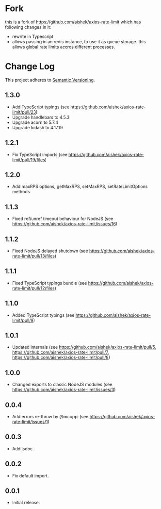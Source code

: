 # Fork
this is a fork of https://github.com/aishek/axios-rate-limit which has following changes in it:
* rewrite in Typescript
* allows passing in an redis instance, to use it as queue storage. this allows global rate limits accros
 different processes.

# Change Log
This project adheres to [Semantic Versioning](http://semver.org/).

## 1.3.0
* Add TypeScript typings (see https://github.com/aishek/axios-rate-limit/pull/23)
* Upgrade handlebars to 4.5.3
* Upgrade acorn to 5.7.4
* Upgrade lodash to 4.17.19

## 1.2.1
* Fix TypeScript imports (see https://github.com/aishek/axios-rate-limit/pull/19/files)

## 1.2.0
* Add maxRPS options, getMaxRPS, setMaxRPS, setRateLimitOptions methods

## 1.1.3
* Fixed ref/unref timeout behaviour for NodeJS (see https://github.com/aishek/axios-rate-limit/issues/16)

## 1.1.2
* Fixed NodeJS delayed shutdown (see https://github.com/aishek/axios-rate-limit/pull/13/files)

## 1.1.1
* Fixed TypeScript typings bundle (see https://github.com/aishek/axios-rate-limit/pull/12/files)

## 1.1.0
* Added TypeScript typings (see https://github.com/aishek/axios-rate-limit/pull/9)

## 1.0.1
* Updated internals (see https://github.com/aishek/axios-rate-limit/pull/5, https://github.com/aishek/axios-rate-limit/pull/7, https://github.com/aishek/axios-rate-limit/pull/8)

## 1.0.0
* Changed exports to classic NodeJS modules (see https://github.com/aishek/axios-rate-limit/issues/3)

## 0.0.4
* Add errors re-throw by @mcuppi (see https://github.com/aishek/axios-rate-limit/issues/1)

## 0.0.3
* Add jsdoc.

## 0.0.2
* Fix default import.

## 0.0.1
* Initial release.
